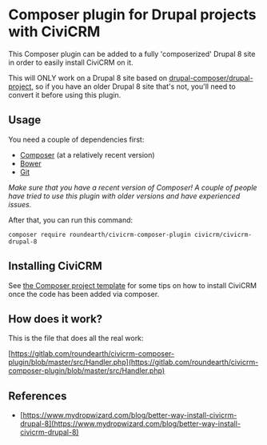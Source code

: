 # Composer plugin for Drupal projects with CiviCRM

This Composer plugin can be added to a fully 'composerized' Drupal 8 site
in order to easily install CiviCRM on it.

This will ONLY work on a Drupal 8 site based on 
[drupal-composer/drupal-project](https://github.com/drupal-composer/drupal-project),
so if you have an older Drupal 8 site that's not, you'll need to convert it
before using this plugin.

## Usage

You need a couple of dependencies first:

- [Composer](https://getcomposer.org/doc/00-intro.md#installation-linux-unix-osx) (at a relatively recent version)
- [Bower](https://bower.io/#install-bower)
- [Git](https://git-scm.com/book/en/v2/Getting-Started-Installing-Git)

*Make sure that you have a recent version of Composer! A couple of people have
tried to use this plugin with older versions and have experienced issues.*

After that, you can run this command:

```
composer require roundearth/civicrm-composer-plugin civicrm/civicrm-drupal-8
```
## Installing CiviCRM

See
[the Composer project template](https://gitlab.com/roundearth/drupal-civicrm-project#installing-civicrm)
for some tips on how to install CiviCRM once the code has been added via
composer.

## How does it work?

This is the file that does all the real work:

[https://gitlab.com/roundearth/civicrm-composer-plugin/blob/master/src/Handler.php](https://gitlab.com/roundearth/civicrm-composer-plugin/blob/master/src/Handler.php)

## References

- [https://www.mydropwizard.com/blog/better-way-install-civicrm-drupal-8](https://www.mydropwizard.com/blog/better-way-install-civicrm-drupal-8)

